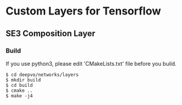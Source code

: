 # Custom Layers for Tensorflow

## SE3 Composition Layer

### Build

If you use python3, please edit 'CMakeLists.txt' file before you build.

```
$ cd deepvo/networks/layers
$ mkdir build
$ cd build
$ cmake ..
$ make -j4
```